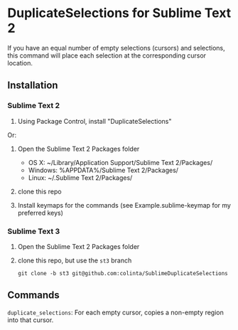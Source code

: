 DuplicateSelections for Sublime Text 2
======================================

If you have an equal number of empty selections (cursors) and selections, this
command will place each selection at the corresponding cursor location.

Installation
------------

### Sublime Text 2

1. Using Package Control, install "DuplicateSelections"

Or:

1. Open the Sublime Text 2 Packages folder

    - OS X: ~/Library/Application Support/Sublime Text 2/Packages/
    - Windows: %APPDATA%/Sublime Text 2/Packages/
    - Linux: ~/.Sublime Text 2/Packages/

2. clone this repo
3. Install keymaps for the commands (see Example.sublime-keymap for my preferred keys)

### Sublime Text 3

1. Open the Sublime Text 2 Packages folder
2. clone this repo, but use the `st3` branch

       git clone -b st3 git@github.com:colinta/SublimeDuplicateSelections

Commands
--------

`duplicate_selections`: For each empty cursor, copies a non-empty region into that cursor.
